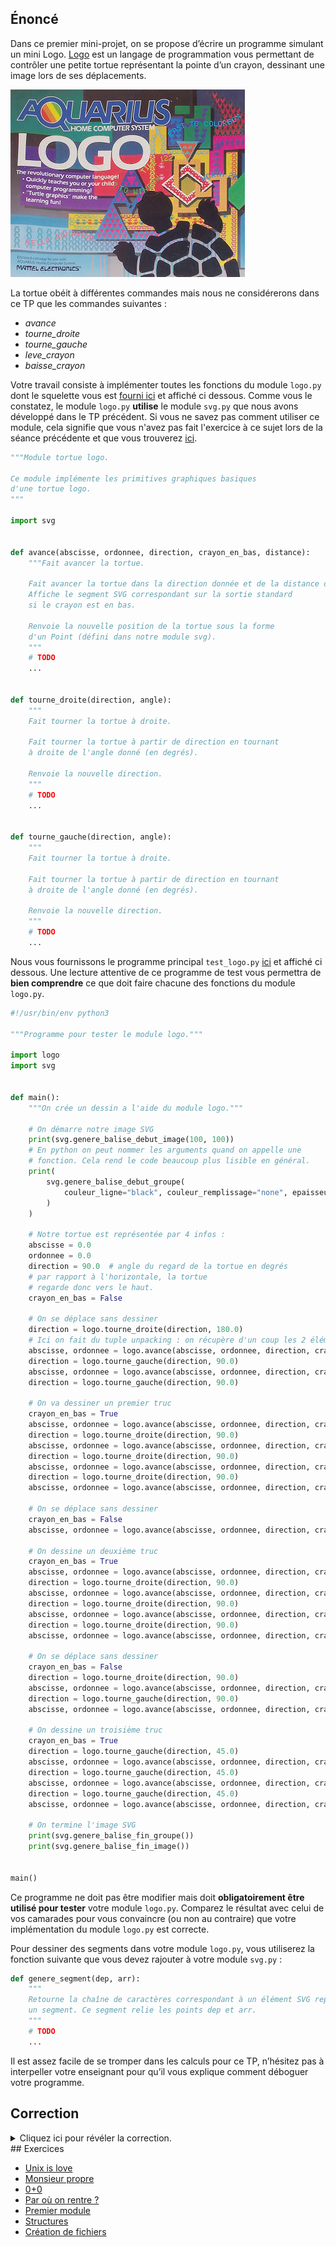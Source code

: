 ## Énoncé


Dans ce premier mini-projet, on se propose d’écrire un programme simulant un mini Logo.
[Logo](http://fr.wikipedia.org/wiki/Logo_%28langage%29) est un langage de programmation vous permettant de contrôler une petite tortue représentant la pointe d’un crayon, dessinant une image lors de ses déplacements.

![logo de Logo](logo.jpg)

La tortue obéit à différentes commandes mais nous ne considérerons dans ce TP que les commandes suivantes :

- *avance*
- *tourne_droite*
- *tourne_gauche*
- *leve_crayon*
- *baisse_crayon*

Votre travail consiste à implémenter toutes les fonctions du module `logo.py` dont le squelette vous est [fourni ici](logo.py) et affiché ci dessous.
Comme vous le constatez, le module `logo.py` **utilise** le module `svg.py` que nous avons développé dans le TP précédent.
Si vous ne savez pas comment utiliser ce module, cela signifie que vous n'avez pas fait l'exercice à ce sujet lors de la séance précédente et que vous trouverez [ici](../../../02-module-svg-and-co/exercices/04-installation-d-un-module/README.md).

```python
"""Module tortue logo.

Ce module implémente les primitives graphiques basiques
d'une tortue logo.
"""

import svg


def avance(abscisse, ordonnee, direction, crayon_en_bas, distance):
    """Fait avancer la tortue.

    Fait avancer la tortue dans la direction donnée et de la distance donnée.
    Affiche le segment SVG correspondant sur la sortie standard
    si le crayon est en bas.

    Renvoie la nouvelle position de la tortue sous la forme
    d'un Point (défini dans notre module svg).
    """
    # TODO
    ...


def tourne_droite(direction, angle):
    """
    Fait tourner la tortue à droite.

    Fait tourner la tortue à partir de direction en tournant
    à droite de l'angle donné (en degrés).

    Renvoie la nouvelle direction.
    """
    # TODO
    ...


def tourne_gauche(direction, angle):
    """
    Fait tourner la tortue à droite.

    Fait tourner la tortue à partir de direction en tournant
    à droite de l'angle donné (en degrés).

    Renvoie la nouvelle direction.
    """
    # TODO
    ...
```

Nous vous fournissons le programme principal `test_logo.py` [ici](test_logo.py) et affiché ci dessous.
Une lecture attentive de ce programme de test vous permettra de **bien comprendre** ce que doit faire chacune des fonctions du module `logo.py`.

```python
#!/usr/bin/env python3

"""Programme pour tester le module logo."""

import logo
import svg


def main():
    """On crée un dessin a l'aide du module logo."""

    # On démarre notre image SVG
    print(svg.genere_balise_debut_image(100, 100))
    # En python on peut nommer les arguments quand on appelle une
    # fonction. Cela rend le code beaucoup plus lisible en général.
    print(
        svg.genere_balise_debut_groupe(
            couleur_ligne="black", couleur_remplissage="none", epaisseur_ligne=3
        )
    )

    # Notre tortue est représentée par 4 infos :
    abscisse = 0.0
    ordonnee = 0.0
    direction = 90.0  # angle du regard de la tortue en degrés
    # par rapport à l'horizontale, la tortue
    # regarde donc vers le haut.
    crayon_en_bas = False

    # On se déplace sans dessiner
    direction = logo.tourne_droite(direction, 180.0)
    # Ici on fait du tuple unpacking : on récupère d'un coup les 2 éléments du tuple.
    abscisse, ordonnee = logo.avance(abscisse, ordonnee, direction, crayon_en_bas, 50.0)
    direction = logo.tourne_gauche(direction, 90.0)
    abscisse, ordonnee = logo.avance(abscisse, ordonnee, direction, crayon_en_bas, 50.0)
    direction = logo.tourne_gauche(direction, 90.0)

    # On va dessiner un premier truc
    crayon_en_bas = True
    abscisse, ordonnee = logo.avance(abscisse, ordonnee, direction, crayon_en_bas, 20.0)
    direction = logo.tourne_droite(direction, 90.0)
    abscisse, ordonnee = logo.avance(abscisse, ordonnee, direction, crayon_en_bas, 20.0)
    direction = logo.tourne_droite(direction, 90.0)
    abscisse, ordonnee = logo.avance(abscisse, ordonnee, direction, crayon_en_bas, 20.0)
    direction = logo.tourne_droite(direction, 90.0)
    abscisse, ordonnee = logo.avance(abscisse, ordonnee, direction, crayon_en_bas, 20.0)

    # On se déplace sans dessiner
    crayon_en_bas = False
    abscisse, ordonnee = logo.avance(abscisse, ordonnee, direction, crayon_en_bas, 20.0)

    # On dessine un deuxième truc
    crayon_en_bas = True
    abscisse, ordonnee = logo.avance(abscisse, ordonnee, direction, crayon_en_bas, 20.0)
    direction = logo.tourne_droite(direction, 90.0)
    abscisse, ordonnee = logo.avance(abscisse, ordonnee, direction, crayon_en_bas, 20.0)
    direction = logo.tourne_droite(direction, 90.0)
    abscisse, ordonnee = logo.avance(abscisse, ordonnee, direction, crayon_en_bas, 20.0)
    direction = logo.tourne_droite(direction, 90.0)
    abscisse, ordonnee = logo.avance(abscisse, ordonnee, direction, crayon_en_bas, 20.0)

    # On se déplace sans dessiner
    crayon_en_bas = False
    direction = logo.tourne_droite(direction, 90.0)
    abscisse, ordonnee = logo.avance(abscisse, ordonnee, direction, crayon_en_bas, 20.0)
    direction = logo.tourne_gauche(direction, 90.0)
    abscisse, ordonnee = logo.avance(abscisse, ordonnee, direction, crayon_en_bas, 10.0)

    # On dessine un troisième truc
    crayon_en_bas = True
    direction = logo.tourne_gauche(direction, 45.0)
    abscisse, ordonnee = logo.avance(abscisse, ordonnee, direction, crayon_en_bas, 30.0)
    direction = logo.tourne_gauche(direction, 45.0)
    abscisse, ordonnee = logo.avance(abscisse, ordonnee, direction, crayon_en_bas, 30.0)
    direction = logo.tourne_gauche(direction, 45.0)
    abscisse, ordonnee = logo.avance(abscisse, ordonnee, direction, crayon_en_bas, 30.0)

    # On termine l'image SVG
    print(svg.genere_balise_fin_groupe())
    print(svg.genere_balise_fin_image())


main()
```

Ce programme ne doit pas être modifier mais doit **obligatoirement être utilisé pour tester** votre module `logo.py`.
Comparez le résultat avec celui de vos camarades pour vous convaincre (ou non au contraire) que votre implémentation du module `logo.py` est correcte.

Pour dessiner des segments dans votre module `logo.py`, vous utiliserez la fonction suivante que vous devez rajouter à votre module `svg.py` :

```python
def genere_segment(dep, arr):
    """
    Retourne la chaîne de caractères correspondant à un élément SVG représentant
    un segment. Ce segment relie les points dep et arr.
    """
    # TODO
    ...
```

Il est assez facile de se tromper dans les calculs pour ce TP, n’hésitez pas à interpeller votre enseignant pour qu’il vous explique comment déboguer votre programme.

## Correction
<details markdown="1">
<summary>Cliquez ici pour révéler la correction.</summary>
Voici la correction du module `logo.py` :

```python
"""Module tortue logo.

Ce module implémente les primitives graphiques basiques
d'une tortue logo.
"""

from math import cos, sin, pi

import svg


def avance(abscisse, ordonnee, direction, crayon_en_bas, distance):
    """Fait avancer la tortue.

    Fait avancer la tortue dans la direction donnée et de la distance donnée.
    Affiche le segment SVG correspondant sur la sortie standard
    si le crayon est en bas.

    Renvoie la nouvelle position de la tortue sous la forme
    d'un Point (défini dans notre module svg).
    """
    # Il faut que l'on fasse un peu de trigonométrie.
    # On avance suivant un vecteur donné par la direction.
    # Attention : comme la doc nous le rappelle cos et sin
    # prennent des angles en radians.
    vecteur = (cos(direction * pi / 180), sin(direction * pi / 180))
    nouvelle_abscisse = abscisse + vecteur[0] * distance
    nouvelle_ordonnee = ordonnee - vecteur[1] * distance
    nouveau_point = svg.Point(nouvelle_abscisse, nouvelle_ordonnee)
    # On dessine maintenant
    if crayon_en_bas:
        segment_svg = svg.genere_segment(svg.Point(abscisse, ordonnee), nouveau_point)
        print(segment_svg)

    return nouveau_point


def tourne_droite(direction, angle):
    """
    Fait tourner la tortue à droite.

    Fait tourner la tortue à partir de direction en tournant
    à droite de l'angle donné (en degrés).

    Renvoie la nouvelle direction.
    """
    return direction - angle


def tourne_gauche(direction, angle):
    """
    Fait tourner la tortue à droite.

    Fait tourner la tortue à partir de direction en tournant
    à droite de l'angle donné (en degrés).

    Renvoie la nouvelle direction.
    """
    return direction + angle
```

Voici la correction de la fonction `genere_segmnent` :
```python
def genere_segment(dep, arr):
    """
    Retourne la chaîne de caractères correspondant à un élément SVG représentant
    un segment. Ce segment relie les points dep et arr.
    """
    return f'<line x1="{dep.x}" x2="{arr.x}" y1="{dep.y}" y2="{arr.y}" />'
```
</details>
## Exercices

- [Unix is love](/1-bases/travaux-pratiques/01-premiers-programmes/exercices/01-unixislove/index.html)
- [Monsieur propre](/1-bases/travaux-pratiques/01-premiers-programmes/exercices/02-monsieur-propre/index.html)
- [0+0](/1-bases/travaux-pratiques/01-premiers-programmes/exercices/04-somme/index.html)
- [Par où on rentre ?](/1-bases/travaux-pratiques/01-premiers-programmes/exercices/05-par-ou-on-rentre/index.html)
- [Premier module](/1-bases/travaux-pratiques/01-premiers-programmes/exercices/06-modules/index.html)
- [Structures](/1-bases/travaux-pratiques/01-premiers-programmes/exercices/08-type-structure/index.html)
- [Création de fichiers](/1-bases/travaux-pratiques/02-module-svg-and-co/exercices/01-ecriture-fichier/index.html)
